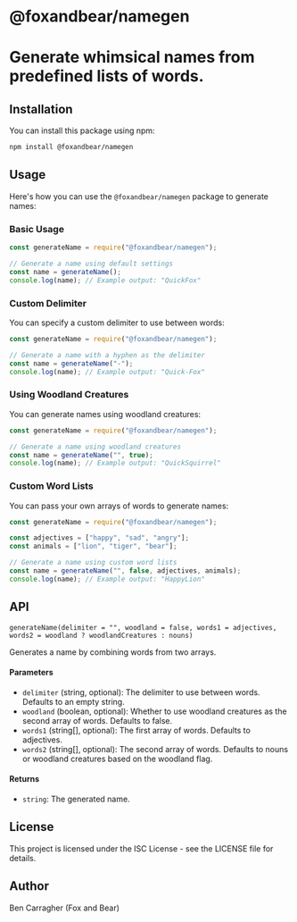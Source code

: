 # @foxandbear/namegen

# Generate whimsical names from predefined lists of words.

## Installation

You can install this package using npm:

```sh
npm install @foxandbear/namegen
```

## Usage

Here's how you can use the `@foxandbear/namegen` package to generate names:

### Basic Usage

```javascript
const generateName = require("@foxandbear/namegen");

// Generate a name using default settings
const name = generateName();
console.log(name); // Example output: "QuickFox"
```

### Custom Delimiter

You can specify a custom delimiter to use between words:

```javascript
const generateName = require("@foxandbear/namegen");

// Generate a name with a hyphen as the delimiter
const name = generateName("-");
console.log(name); // Example output: "Quick-Fox"
```

### Using Woodland Creatures

You can generate names using woodland creatures:

```javascript
const generateName = require("@foxandbear/namegen");

// Generate a name using woodland creatures
const name = generateName("", true);
console.log(name); // Example output: "QuickSquirrel"
```

### Custom Word Lists

You can pass your own arrays of words to generate names:

```javascript
const generateName = require("@foxandbear/namegen");

const adjectives = ["happy", "sad", "angry"];
const animals = ["lion", "tiger", "bear"];

// Generate a name using custom word lists
const name = generateName("", false, adjectives, animals);
console.log(name); // Example output: "HappyLion"
```

## API

`generateName(delimiter = "", woodland = false, words1 = adjectives, words2 = woodland ? woodlandCreatures : nouns)`

Generates a name by combining words from two arrays.

#### Parameters

- `delimiter` (string, optional): The delimiter to use between words. Defaults to an empty string.
- `woodland` (boolean, optional): Whether to use woodland creatures as the second array of words. Defaults to false.
- `words1` (string[], optional): The first array of words. Defaults to adjectives.
- `words2` (string[], optional): The second array of words. Defaults to nouns or woodland creatures based on the woodland flag.

#### Returns

- `string`: The generated name.

## License

This project is licensed under the ISC License - see the LICENSE file for details.

## Author

Ben Carragher (Fox and Bear)

